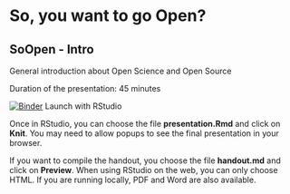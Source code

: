 # So, you want to go Open?

## SoOpen - Intro

General introduction about Open Science and Open Source

Duration of the presentation: 45 minutes

[![Binder](https://mybinder.org/badge.svg)](https://mybinder.org/v2/gh/scitas/SoOpen-Intro/master?urlpath=rstudio) Launch with RStudio

Once in RStudio, you can choose the file **presentation.Rmd** and click on **Knit**. You may need to allow popups to see the final presentation in your browser.

If you want to compile the handout, you choose the file **handout.md** and click on **Preview**. When using RStudio on the web, you can only choose HTML. If you are running locally, PDF and Word are also available.
